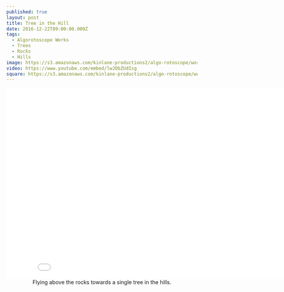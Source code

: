 ```yaml
---
published: true
layout: post
title: Tree in the Hill
date: 2016-12-22T09:00:00.000Z
tags:
  - Algorotoscope Works
  - Trees
  - Rocks
  - Hills
image: https://s3.amazonaws.com/kinlane-productions2/algo-rotoscope/working/tree-in-hills.png
video: https://www.youtube.com/embed/lwJObZUdIsg
square: https://s3.amazonaws.com/kinlane-productions2/algo-rotoscope/working/tree-in-hills-square.png
---
```

<center><iframe width="853" height="505" src="{{ page.video }}" frameborder="0" allowfullscreen></iframe></center>
<center>Flying above the rocks towards a single tree in the hills.</center>
